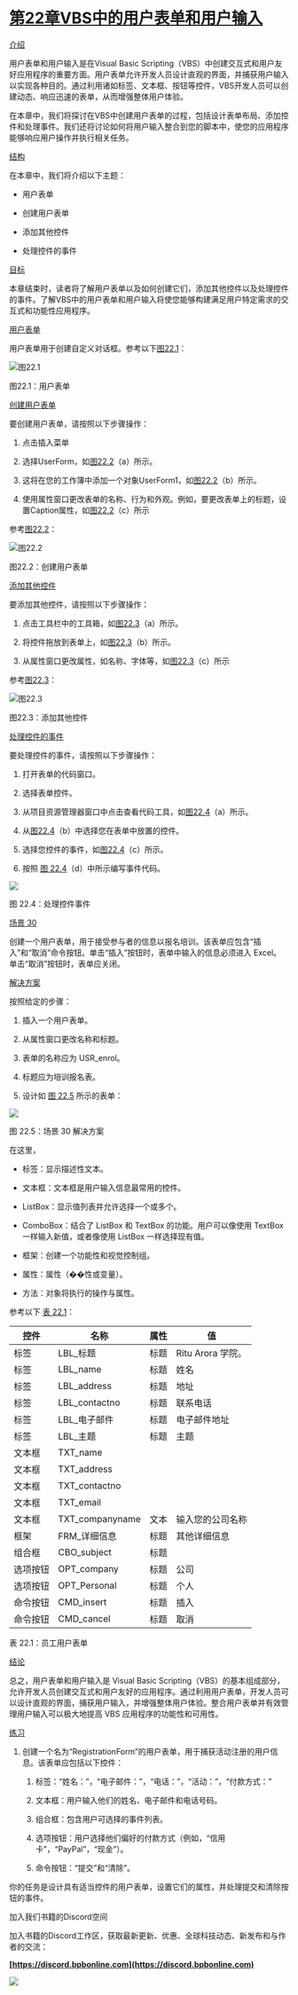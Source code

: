 # [第22章VBS中的用户表单和用户输入](contents.xhtml#ch22a)

[介绍](contents.xhtml#sc2_328a)

用户表单和用户输入是在Visual Basic Scripting（VBS）中创建交互式和用户友好应用程序的重要方面。用户表单允许开发人员设计直观的界面，并捕获用户输入以实现各种目的。通过利用诸如标签、文本框、按钮等控件，VBS开发人员可以创建动态、响应迅速的表单，从而增强整体用户体验。

在本章中，我们将探讨在VBS中创建用户表单的过程，包括设计表单布局、添加控件和处理事件。我们还将讨论如何将用户输入整合到您的脚本中，使您的应用程序能够响应用户操作并执行相关任务。

[结构](contents.xhtml#sc2_329a)

在本章中，我们将介绍以下主题：

+   用户表单

+   创建用户表单

+   添加其他控件

+   处理控件的事件

[目标](contents.xhtml#sc2_330a)

本章结束时，读者将了解用户表单以及如何创建它们，添加其他控件以及处理控件的事件。了解VBS中的用户表单和用户输入将使您能够构建满足用户特定需求的交互式和功能性应用程序。

[用户表单](contents.xhtml#sc2_331a)

用户表单用于创建自定义对话框。参考以下[图22.1](#fig22-1)：

![图22.1](images/Figure_22.1.png)

图22.1：用户表单

[创建用户表单](contents.xhtml#sc2_332a)

要创建用户表单，请按照以下步骤操作：

1.  点击插入菜单

1.  选择UserForm，如[图22.2](#fig22-2)（a）所示。

1.  这将在您的工作簿中添加一个对象UserForm1，如[图22.2](#fig22-2)（b）所示。

1.  使用属性窗口更改表单的名称、行为和外观。例如，要更改表单上的标题，设置Caption属性，如[图22.2](#fig22-2)（c）所示

参考[图22.2](#fig22-2)：

![图22.2](images/Figure_22.2.png)

图22.2：创建用户表单

[添加其他控件](contents.xhtml#sc2_333a)

要添加其他控件，请按照以下步骤操作：

1.  点击工具栏中的工具箱，如[图22.3](#fig22-3)（a）所示。

1.  将控件拖放到表单上，如[图22.3](#fig22-3)（b）所示。

1.  从属性窗口更改属性，如名称、字体等，如[图22.3](#fig22-3)（c）所示

参考[图22.3](#fig22-3)：

![图22.3](images/Figure_22.3.png)

图22.3：添加其他控件

[处理控件的事件](contents.xhtml#sc2_334a)

要处理控件的事件，请按照以下步骤操作：

1.  打开表单的代码窗口。

1.  选择表单控件。

1.  从项目资源管理器窗口中点击查看代码工具，如[图22.4](#fig22-4)（a）所示。

1.  从[图22.4](#fig22-4)（b）中选择您在表单中放置的控件。

1.  选择您控件的事件，如[图22.4](#fig22-4)（c）所示。

1.  按照 [图 22.4](#fig22-4)（d）中所示编写事件代码。

![](images/Figure_22.4.png)

图 22.4：处理控件事件

[场景 30](contents.xhtml#sc3_335a)

创建一个用户表单，用于接受参与者的信息以报名培训。该表单应包含“插入”和“取消”命令按钮。单击“插入”按钮时，表单中输入的信息必须进入 Excel。单击“取消”按钮时，表单应关闭。

[解决方案](contents.xhtml#sc4_336a)

按照给定的步骤：

1.  插入一个用户表单。

1.  从属性窗口更改名称和标题。

1.  表单的名称应为 USR_enrol。

1.  标题应为培训报名表。

1.  设计如 [图 22.5](#fig22-5) 所示的表单：

![](images/Figure_22.5.png)

图 22.5：场景 30 解决方案

在这里，

+   标签：显示描述性文本。

+   文本框：文本框是用户输入信息最常用的控件。

+   ListBox：显示值列表并允许选择一个或多个。

+   ComboBox：结合了 ListBox 和 TextBox 的功能。用户可以像使用 TextBox 一样输入新值，或者像使用 ListBox 一样选择现有值。

+   框架：创建一个功能性和视觉控制组。

+   属性：属性（��性或变量）。

+   方法：对象将执行的操作与属性。

参考以下 [表 22.1](#tab22-1)：

| 控件 | 名称 | 属性 | 值 |
| --- | --- | --- | --- |
| 标签 | LBL_标题 | 标题 | Ritu Arora 学院。 |
| 标签 | LBL_name | 标题 | 姓名 |
| 标签 | LBL_address | 标题 | 地址 |
| 标签 | LBL_contactno | 标题 | 联系电话 |
| 标签 | LBL_电子邮件 | 标题 | 电子邮件地址 |
| 标签 | LBL_主题 | 标题 | 主题 |
| 文本框 | TXT_name |  |  |
| 文本框 | TXT_address |  |  |
| 文本框 | TXT_contactno |  |  |
| 文本框 | TXT_email |  |  |
| 文本框 | TXT_companyname | 文本 | 输入您的公司名称 |
| 框架 | FRM_详细信息 | 标题 | 其他详细信息 |
| 组合框 | CBO_subject | 标题 |  |
| 选项按钮 | OPT_company | 标题 | 公司 |
| 选项按钮 | OPT_Personal | 标题 | 个人 |
| 命令按钮 | CMD_insert | 标题 | 插入 |
| 命令按钮 | CMD_cancel | 标题 | 取消 |

表 22.1：员工用户表单

[结论](contents.xhtml#sc2_337a)

总之，用户表单和用户输入是 Visual Basic Scripting（VBS）的基本组成部分，允许开发人员创建交互式和用户友好的应用程序。通过利用用户表单，开发人员可以设计直观的界面，捕获用户输入，并增强整体用户体验。整合用户表单并有效管理用户输入可以极大地提高 VBS 应用程序的功能性和可用性。

[练习](contents.xhtml#sc2_338a)

1.  创建一个名为“RegistrationForm”的用户表单，用于捕获活动注册的用户信息。该表单应包括以下控件：

    1.  标签：“姓名：”，“电子邮件：”，“电话：”，“活动：”，“付款方式：”

    1.  文本框：用户输入他们的姓名、电子邮件和电话号码。

    1.  组合框：包含用户可选择的事件列表。

    1.  选项按钮：用户选择他们偏好的付款方式（例如，“信用卡”，“PayPal”，“现金”）。

    1.  命令按钮：“提交”和“清除”。

你的任务是设计具有适当控件的用户表单，设置它们的属性，并处理提交和清除按钮的事件。

加入我们书籍的Discord空间

加入书籍的Discord工作区，获取最新更新、优惠、全球科技动态、新发布和与作者的交流：

**[https://discord.bpbonline.com](https://discord.bpbonline.com)**

![](images/fm1.png)
